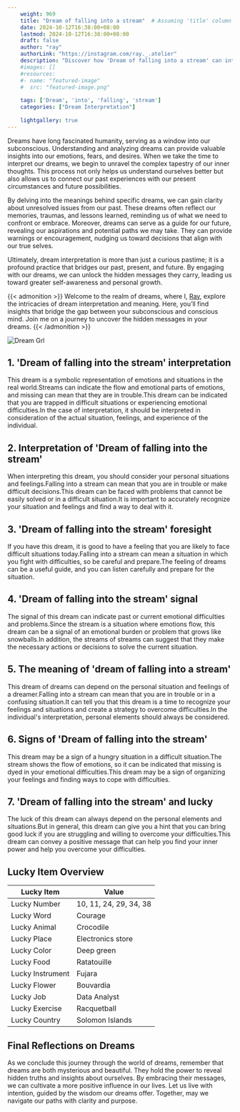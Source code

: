 ```yaml
---
    weight: 969
    title: "Dream of falling into a stream"  # Assuming 'title' column exists
    date: 2024-10-12T16:38:00+08:00
    lastmod: 2024-10-12T16:38:00+08:00
    draft: false
    author: "ray"
    authorLink: "https://instagram.com/ray._.atelier"
    description: "Discover how 'Dream of falling into a stream' can interpret your future and uncover its significant meanings in your life."
    #images: []
    #resources:
    #- name: "featured-image"
    #  src: "featured-image.png"
    
    tags: ['Dream', 'into', 'falling', 'stream']
    categories: ["Dream Interpretation"]
    
    lightgallery: true
---
```

    
Dreams have long fascinated humanity, serving as a window into our subconscious. Understanding and analyzing dreams can provide valuable insights into our emotions, fears, and desires. When we take the time to interpret our dreams, we begin to unravel the complex tapestry of our inner thoughts. This process not only helps us understand ourselves better but also allows us to connect our past experiences with our present circumstances and future possibilities.

By delving into the meanings behind specific dreams, we can gain clarity about unresolved issues from our past. These dreams often reflect our memories, traumas, and lessons learned, reminding us of what we need to confront or embrace. Moreover, dreams can serve as a guide for our future, revealing our aspirations and potential paths we may take. They can provide warnings or encouragement, nudging us toward decisions that align with our true selves.

Ultimately, dream interpretation is more than just a curious pastime; it is a profound practice that bridges our past, present, and future. By engaging with our dreams, we can unlock the hidden messages they carry, leading us toward greater self-awareness and personal growth.

{{< admonition >}}
Welcome to the realm of dreams, where I, [Ray](https://instagram.com/ray._.atelier), explore the intricacies of dream interpretation and meaning. Here, you’ll find insights that bridge the gap between your subconscious and conscious mind. Join me on a journey to uncover the hidden messages in your dreams.
{{< /admonition >}}

![Dream Grl](https://cdn.pixabay.com/photo/2017/11/02/03/35/gothic-2910057_1280.jpg "Dream Grl")

## 1. 'Dream of falling into the stream' interpretation
This dream is a symbolic representation of emotions and situations in the real world.Streams can indicate the flow and emotional parts of emotions, and missing can mean that they are in trouble.This dream can be indicated that you are trapped in difficult situations or experiencing emotional difficulties.In the case of interpretation, it should be interpreted in consideration of the actual situation, feelings, and experience of the individual.

## 2. Interpretation of 'Dream of falling into the stream'
When interpreting this dream, you should consider your personal situations and feelings.Falling into a stream can mean that you are in trouble or make difficult decisions.This dream can be faced with problems that cannot be easily solved or in a difficult situation.It is important to accurately recognize your situation and feelings and find a way to deal with it.

## 3. 'Dream of falling into the stream' foresight
If you have this dream, it is good to have a feeling that you are likely to face difficult situations today.Falling into a stream can mean a situation in which you fight with difficulties, so be careful and prepare.The feeling of dreams can be a useful guide, and you can listen carefully and prepare for the situation.

## 4. 'Dream of falling into the stream' signal
The signal of this dream can indicate past or current emotional difficulties and problems.Since the stream is a situation where emotions flow, this dream can be a signal of an emotional burden or problem that grows like snowballs.In addition, the streams of streams can suggest that they make the necessary actions or decisions to solve the current situation.

## 5. The meaning of 'dream of falling into a stream'
This dream of dreams can depend on the personal situation and feelings of a dreamer.Falling into a stream can mean that you are in trouble or in a confusing situation.It can tell you that this dream is a time to recognize your feelings and situations and create a strategy to overcome difficulties.In the individual's interpretation, personal elements should always be considered.

## 6. Signs of 'Dream of falling into the stream'
This dream may be a sign of a hungry situation in a difficult situation.The stream shows the flow of emotions, so it can be indicated that missing is dyed in your emotional difficulties.This dream may be a sign of organizing your feelings and finding ways to cope with difficulties.

## 7. 'Dream of falling into the stream' and lucky
The luck of this dream can always depend on the personal elements and situations.But in general, this dream can give you a hint that you can bring good luck if you are struggling and willing to overcome your difficulties.This dream can convey a positive message that can help you find your inner power and help you overcome your difficulties.

## Lucky Item Overview
| Lucky Item          | Value              |
|---------------|--------------------|
| Lucky Number        | 10, 11, 24, 29, 34, 38  |
| Lucky Word          | Courage |
| Lucky Animal        | Crocodile |
| Lucky Place         | Electronics store     |
| Lucky Color         | Deep green     |
| Lucky Food          | Ratatouille      |
| Lucky Instrument    | Fujara |
| Lucky Flower        | Bouvardia    |
| Lucky Job           | Data Analyst       |
| Lucky Exercise      | Racquetball  |
| Lucky Country       | Solomon Islands    |


##  Final Reflections on Dreams

As we conclude this journey through the world of dreams, remember that dreams are both mysterious and beautiful. They hold the power to reveal hidden truths and insights about ourselves. By embracing their messages, we can cultivate a more positive influence in our lives. Let us live with intention, guided by the wisdom our dreams offer. Together, may we navigate our paths with clarity and purpose.
